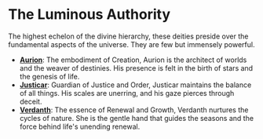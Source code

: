 # **The Luminous Authority**
The highest echelon of the divine hierarchy, these deities preside over the fundamental aspects of the universe. They are few but immensely powerful.

- [**Aurion**](../1-Aurion.md): The embodiment of Creation, Aurion is the architect of worlds and the weaver of destinies. His presence is felt in the birth of stars and the genesis of life.
- [**Justicar**](../1-Justicar.md): Guardian of Justice and Order, Justicar maintains the balance of all things. His scales are unerring, and his gaze pierces through deceit.
- [**Verdanth**](../1-Verdanth.md): The essence of Renewal and Growth, Verdanth nurtures the cycles of nature. She is the gentle hand that guides the seasons and the force behind life's unending renewal.
